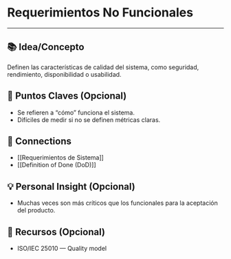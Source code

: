 # **Requerimientos No Funcionales**

---

## 📚 Idea/Concepto

Definen las características de calidad del sistema, como seguridad, rendimiento, disponibilidad o usabilidad.

## 📌 Puntos Claves (Opcional)

- Se refieren a “cómo” funciona el sistema.
- Difíciles de medir si no se definen métricas claras.

## 🔗 Connections

- [[Requerimientos de Sistema]]
- [[Definition of Done (DoD)]]

## 💡 Personal Insight (Opcional)

- Muchas veces son más críticos que los funcionales para la aceptación del producto.

## 🧾 Recursos (Opcional)

- ISO/IEC 25010 — Quality model
